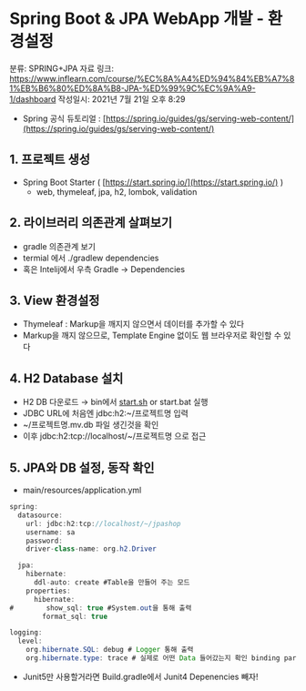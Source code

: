 # Spring Boot & JPA WebApp 개발 - 환경설정

분류: SPRING+JPA
자료 링크: https://www.inflearn.com/course/%EC%8A%A4%ED%94%84%EB%A7%81%EB%B6%80%ED%8A%B8-JPA-%ED%99%9C%EC%9A%A9-1/dashboard
작성일시: 2021년 7월 21일 오후 8:29

- Spring 공식 듀토리얼 : [https://spring.io/guides/gs/serving-web-content/](https://spring.io/guides/gs/serving-web-content/)

## 1. 프로젝트 생성

- Spring Boot Starter ( [https://start.spring.io/](https://start.spring.io/) )
    - web, thymeleaf, jpa, h2, lombok, validation

## 2. 라이브러리 의존관계 살펴보기

- gradle 의존관계 보기
- termial 에서 ./gradlew dependencies
- 혹은 Intelij에서 우측 Gradle → Dependencies

## 3. View 환경설정

- Thymeleaf : Markup을 깨지지 않으면서 데이터를 추가할 수 있다
- Markup을 깨지 않으므로, Template Engine 없이도 웹 브라우저로 확인할 수 있다

## 4. H2 Database 설치

- H2 DB 다운로드 → bin에서 [start.sh](http://start.sh) or start.bat 실행
- JDBC URL에 처음엔 jdbc:h2:~/프로젝트명 입력
- ~/프로젝트명.mv.db 파일 생긴것을 확인
- 이후 jdbc:h2:tcp://localhost/~/프로젝트명 으로 접근

## 5. JPA와 DB 설정, 동작 확인

- main/resources/application.yml

```java
spring:
  datasource:
    url: jdbc:h2:tcp://localhost/~/jpashop
    username: sa
    password:
    driver-class-name: org.h2.Driver

  jpa:
    hibernate:
      ddl-auto: create #Table을 만들어 주는 모드
    properties:
      hibernate:
#        show_sql: true #System.out을 통해 출력
        format_sql: true

logging:
  level:
    org.hibernate.SQL: debug # Logger 통해 출력
    org.hibernate.type: trace # 실제로 어떤 Data 들어갔는지 확인 binding parameter [1] as [VARCHAR] - [memberA]..
```

- Junit5만 사용할거라면 Build.gradle에서 Junit4 Depenencies 빼자!